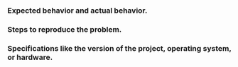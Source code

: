 ### Expected behavior and actual behavior.
### Steps to reproduce the problem.
### Specifications like the version of the project, operating system, or hardware.
